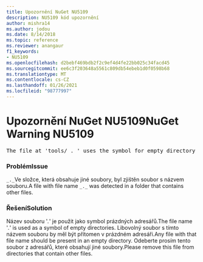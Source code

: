 ```yaml
---
title: Upozornění NuGet NU5109
description: NU5109 kód upozornění
author: mishra14
ms.author: jodou
ms.date: 8/14/2018
ms.topic: reference
ms.reviewer: anangaur
f1_keywords:
- NU5109
ms.openlocfilehash: d2bebf469bdb2f2c9ef4d4fe22bb025c34facd45
ms.sourcegitcommit: ee6c3f203648a5561c809db54ebeb1d0f0598b68
ms.translationtype: MT
ms.contentlocale: cs-CZ
ms.lasthandoff: 01/26/2021
ms.locfileid: "98777997"
---
```

# <a name="nuget-warning-nu5109"></a><span data-ttu-id="31953-103">Upozornění NuGet NU5109</span><span class="sxs-lookup"><span data-stu-id="31953-103">NuGet Warning NU5109</span></span>
<pre>The file at 'tools/_._' uses the symbol for empty directory '_._', but it is present in a directory that contains other files. Please remove this file from directories that contain other files.</pre>

### <a name="issue"></a><span data-ttu-id="31953-104">Problém</span><span class="sxs-lookup"><span data-stu-id="31953-104">Issue</span></span>

<span data-ttu-id="31953-105">`_._`Ve složce, která obsahuje jiné soubory, byl zjištěn soubor s názvem souboru.</span><span class="sxs-lookup"><span data-stu-id="31953-105">A file with file name `_._` was detected in a folder that contains other files.</span></span>


### <a name="solution"></a><span data-ttu-id="31953-106">Řešení</span><span class="sxs-lookup"><span data-stu-id="31953-106">Solution</span></span>

 <span data-ttu-id="31953-107">Název souboru '_._' je použit jako symbol prázdných adresářů.</span><span class="sxs-lookup"><span data-stu-id="31953-107">The file name '_._' is used as a symbol of empty directories.</span></span> <span data-ttu-id="31953-108">Libovolný soubor s tímto názvem souboru by měl být přítomen v prázdném adresáři.</span><span class="sxs-lookup"><span data-stu-id="31953-108">Any file with that file name should be present in an empty directory.</span></span> <span data-ttu-id="31953-109">Odeberte prosím tento soubor z adresářů, které obsahují jiné soubory.</span><span class="sxs-lookup"><span data-stu-id="31953-109">Please remove this file from directories that contain other files.</span></span>

